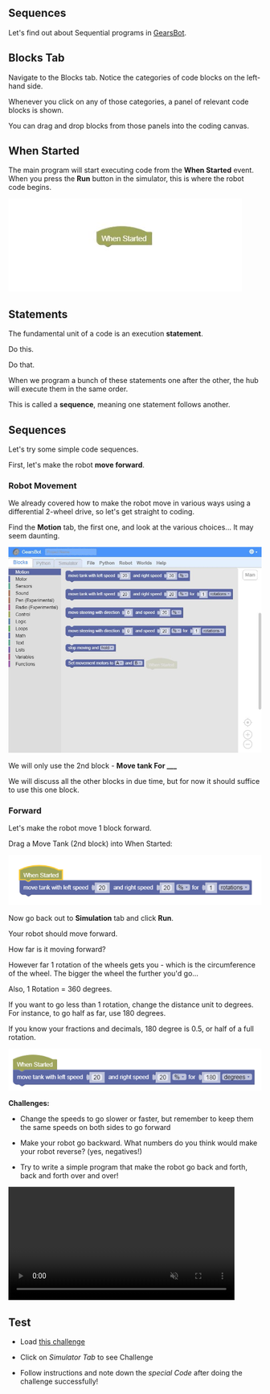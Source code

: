 Sequences
---

Let's find out about Sequential programs in [GearsBot](https://gears.aposteriori.com.sg/index.html?worldJSON=https%3A%2F%2Ffiles.aposteriori.com.sg%2Fget%2FM9YRPKGWt7.json&robotJSON=https%3A%2F%2Ffiles.aposteriori.com.sg%2Fget%2F7r9K65arhz.json&filterBlocksJSON=https%3A%2F%2Ffiles.aposteriori.com.sg%2Fget%2FRX5XYqn8in.json).

## Blocks Tab

Navigate to the Blocks tab.
Notice the categories of code blocks on the left-hand side.

Whenever you click on any of those categories, a panel of relevant code blocks is shown.

You can drag and drop blocks from those panels into the coding canvas.

## When Started

The main program will start executing code from the **When Started** event.  When you press the **Run** button in the simulator, this is where the robot code begins.

![](images/whenStarted.jpg)

## Statements

The fundamental unit of a code is an execution **statement**.  

Do this.  

Do that.  

When we program a bunch of these statements one after the other, the hub will execute them in the same order.  

This is called a **sequence**, meaning one statement follows another.

## Sequences

Let's try some simple code sequences.

First, let's make the robot **move forward**.

### Robot Movement

We already covered how to make the robot move in various ways using a differential 2-wheel drive, so let's get straight to coding.

Find the **Motion** tab, the first one, and look at the various choices... It may seem daunting.

![](images/motion.JPG)

We will only use the 2nd block - **Move tank For ___**

We will discuss all the other blocks in due time, but for now it should suffice to use this one block.

### Forward

Let's make the robot move 1 block forward.

Drag a Move Tank (2nd block) into When Started:

![](images/tankfwd.png)

Now go back out to **Simulation** tab and click **Run**.

Your robot should move forward.

How far is it moving forward?  

However far 1 rotation of the wheels gets you - which is the circumference of the wheel.  The bigger the wheel the further you'd go...

Also, 1 Rotation = 360 degrees.  

If you want to go less than 1 rotation, change the distance unit to degrees.  For instance, to go half as far, use 180 degrees.

If you know your fractions and decimals, 180 degree is 0.5, or half of a full rotation.

![](images/tankfwdDegrees.png)

**Challenges:**

- Change the speeds to go slower or faster, but remember to keep them the same speeds on both sides to go forward

- Make your robot go backward.  What numbers do you think would make your robot reverse?  (yes, negatives!)

- Try to write a simple program that make the robot go back and forth, back and forth over and over!

<video autoplay muted loop width=450 height="auto">
  <source src="images/backandforth.mp4" type="video/mp4">
</video>

## Test 

- Load [this challenge](https://quirkycort.github.io/gears/public/index.html?worldJSON=https%3A%2F%2Ffiles.aposteriori.com.sg%2Fget%2FM5HDzaVWhm.json&robotJSON=https%3A%2F%2Ffiles.aposteriori.com.sg%2Fget%2F7r9K65arhz.json&filterBlocksJSON=https%3A%2F%2Ffiles.aposteriori.com.sg%2Fget%2FRX5XYqn8in.json&worldScripts=world_challenges)

- Click on *Simulator Tab* to see Challenge

- Follow instructions and note down the *special Code* after doing the challenge successfully!

